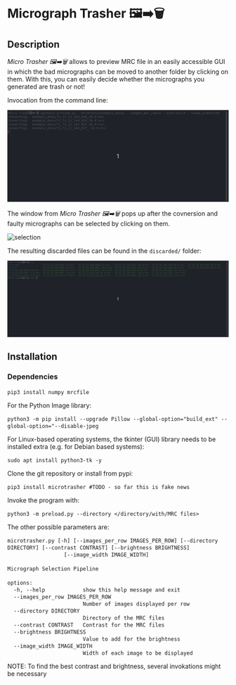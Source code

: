 # Micrograph Trasher 🖼➡🗑

## Description

*Micro Trasher 🖼➡🗑* allows to preview MRC file in an easily accessible GUI in which the bad micrographs can be moved to another folder by clicking on them. With this, you can easily decide whether the micrographs you generated are trash or not!

Invocation from the command line:

![invocation](invoc.gif)

The window from *Micro Trasher 🖼➡🗑* pops up after the covnersion and faulty micrographs can be selected by clicking on them.

![selection](select.gif)

The resulting discarded files can be found in the ```discarded/``` folder:

![folders](folder.gif)

## Installation

### Dependencies

```
pip3 install numpy mrcfile
```

For the Python Image library:
```
python3 -m pip install --upgrade Pillow --global-option="build_ext" --global-option="--disable-jpeg
```

For Linux-based operating systems, the tkinter (GUI) library needs to be installed extra (e.g. for Debian based systems):

```
sudo apt install python3-tk -y
```

Clone the git repository or install from pypi:

```
pip3 install microtrasher #TODO - so far this is fake news
```

Invoke the program with:

```
python3 -m preload.py --directory </directory/with/MRC files>
```

The other possible parameters are:

``` 
microtrasher.py [-h] [--images_per_row IMAGES_PER_ROW] [--directory DIRECTORY] [--contrast CONTRAST] [--brightness BRIGHTNESS]
                  [--image_width IMAGE_WIDTH]

Micrograph Selection Pipeline

options:
  -h, --help            show this help message and exit
  --images_per_row IMAGES_PER_ROW
                        Number of images displayed per row
  --directory DIRECTORY
                        Directory of the MRC files
  --contrast CONTRAST   Contrast for the MRC files
  --brightness BRIGHTNESS
                        Value to add for the brightness
  --image_width IMAGE_WIDTH
                        Width of each image to be displayed
```
 
NOTE: To find the best contrast and brightness, several invokations might be necessary